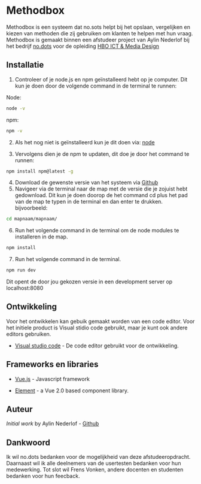 # Methodbox
Methodbox is een systeem dat no.sots helpt bij het opslaan, vergelijken en kiezen van methoden die zij gebruiken om klanten te helpen met hun vraag. Methodbox is gemaakt binnen een afstudeer project van Aylin Nederlof bij het bedrijf [no.dots](https://www.nodots.nl/) voor de opleiding [HBO ICT & Media Design](https://fontys.nl/hbo-ict/)

## Installatie
1. Controleer of je node.js en npm geïnstalleerd hebt op je computer. 
Dit kun je doen door de volgende command in de terminal te runnen: 

Node:
```bash
node -v 
```
npm:
```bash
npm -v
```

2. Als het nog niet is geïnstalleerd kun je dit doen via: [node](https://nodejs.org/en/)

3. Vervolgens dien je de npm te updaten, dit doe je door het command te runnen:
```bash
npm install npm@latest -g
```
4. Download de gewenste versie van het systeem via [Github](https://github.com/Aylin-Nederlof/Methodbox/releases)
5. Navigeer via de terminal naar de map met de versie die je zojuist hebt gedownload. Dit kun je doen doorop de het command cd plus het pad van de map te typen in de terminal en dan enter te drukken. 
bijvoorbeeld: 
```bash
cd mapnaam/mapnaam/
```
6. Run het volgende command in de terminal om de node modules te installeren in de map.

```bash
npm install
```
7. Run het volgende command in de terminal.

```bash
npm run dev
```
Dit opent de door jou gekozen versie in een development server op localhost:8080

## Ontwikkeling
Voor het ontwikkelen kan gebuik gemaakt worden van een code editor. Voor het initiele product is Visual stidio code gebruikt, maar je kunt ook andere editors gebruiken.

* [Visual studio code](https://code.visualstudio.com/) - De code editor gebruikt voor de ontwikkeling.

## Frameworks en libraries
* [Vue.js](https://vuejs.org/) - Javascript framework

* [Element](https://element.eleme.io/#/en-US) - a Vue 2.0 based component library.

## Auteur
*Initial work* by Aylin Nederlof - [Github](https://github.com/Aylin-Nederlof/Methodbox)


## Dankwoord

Ik wil no.dots bedanken voor de mogelijkheid van deze afstudeeropdracht.
Daarnaast wil ik alle deelnemers van de usertesten bedanken voor hun medewerking.
Tot slot wil Frens Vonken, andere docenten en studenten bedanken voor hun feecback.
